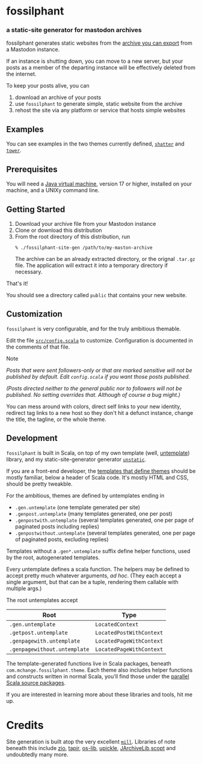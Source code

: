 # fossilphant

### a static-site generator for mastodon archives

fossilphant generates static websites from the
[archive you can export](https://allthings.how/how-to-export-and-import-your-data-on-mastodon/)
from a Mastodon instance.

If an instance is shutting down, you can move to a new server,
but your posts as a member of the departing instance will be effectively
deleted from the internet.

To keep your posts alive, you can

1. download an archive of your posts
2. use `fossilphant` to generate simple, static website
   from the archive
3. rehost the site via any platform or service that hosts simple websites

## Examples

You can see examples in the two themes currently defined,
[`shatter`](https://www.mchange.com/projects/fossilphant/example/shatter)
and [`tower`](https://www.mchange.com/projects/fossilphant/example/tower).

## Prerequisites

You will need a [Java virtual machine](https://www.oracle.com/java/technologies/java-se-glance.html),
version 17 or higher, installed on your machine, and a UNIXy command line.

## Getting Started

1. Download your archive file from your Mastodon instance
2. Clone or download this distribution
3. From the root directory of this distribution, run
   ```plaintext
   % ./fossilphant-site-gen /path/to/my-maston-archive
   ```
   The archive can be an already extracted directory, or the orignal
    `.tar.gz` file. The application will extract it into a
   temporary directory if necessary.

That's it!

You should see a directory called `public`
that contains your new website.

## Customization

`fossilphant` is very configurable, and for the truly ambitious
themable.

Edit the file [`src/config.scala`](src/config.scala) to customize.
Configuration is documented in the comments of that file.

> [!NOTE]  
> _Posts that were sent followers-only or that are marked sensitive
> will not be published by default. Edit `config.scala` if you want
> those posts published._
> 
> _(Posts directed neither to the general public
> nor to followers will not be published. No setting overrides that.
> Although of course a bug might.)_

You can mess around with colors, direct self links to your new identity,
redirect tag links to a new host so they don't hit a defunct instance,
change the title, the tagline, or the whole theme.

## Development

`fossilphant` is built in Scala, on top of my own template (well,
[untemplate](https://github.com/swaldman/untemplate-doc#readme)) library,
and my static-site-generator generator [`unstatic`](https://github.com/swaldman/unstatic).

If you are a front-end developer, the
[templates that define themes](untemplate/com/mchange/fossilphant/theme)
should be mostly familiar, below a header of Scala code. It's mostly
HTML and CSS, should be pretty tweakble.

For the ambitious, themes are defined by untemplates ending in
* `.gen.untemplate` (one template generated per site)
* `.genpost.untemplate`
(many templates generated, one per post)
* `.genpostwith.untemplate` (several templates generated, one per page of paginated posts including replies)
* `.genpostwithout.untemplate` (several templates generated, one per page of paginated posts, excluding replies)

Templates without a `.gen*.untemplate` suffix define helper functions,
used by the root, autogenerated templates.

Every untemplate defines a scala function. The helpers may be defined
to accept pretty much whatever arguments, _ad hoc_. (They each accept a
single argument, but that can be a tuple, rendering them callable with
multiple args.)

The root untemplates accept

| Root                         | Type                     |
|------------------------------|--------------------------|
| `.gen.untemplate`            | `LocatedContext`         |
| `.getpost.untemplate`        | `LocatedPostWithContext` | 
| `.genpagewith.untemplate`    | `LocatedPageWithContext` |
| `.genpagewithout.untemplate` | `LocatedPageWithContext` |

The template-generated functions live in Scala packages, beneath `com.mchange.fossilphant.theme`.
Each theme also includes helper functions and constructs written in normal Scala,
you'll find those under the [parallel Scala source packages](src/com/mchange/fossilphant/theme).

If you are interested in learning more about these libraries and tools, hit me up.

# Credits

Site generation is built atop the very excellent [`mill`](https://github.com/com-lihaoyi/mill).
Libraries of note beneath this include [zio](https://zio.dev/), [tapir](https://tapir.softwaremill.com/en/latest/),
[os-lib](https://github.com/com-lihaoyi/os-lib), [upickle](https://com-lihaoyi.github.io/upickle/),
[JArchiveLib](https://rauschig.org/jarchivelib/),[scopt](https://github.com/scopt/scopt) and undoubtedly many more.
